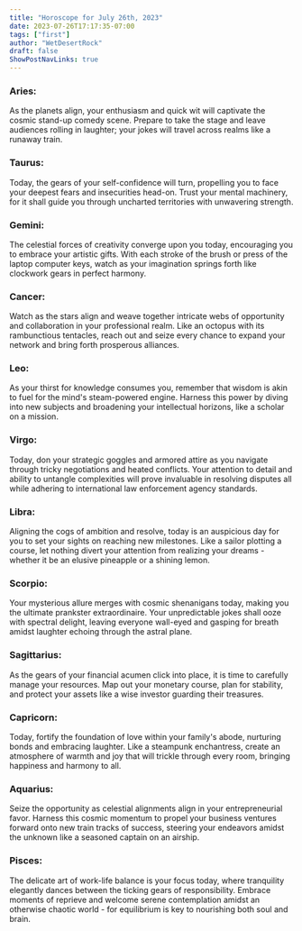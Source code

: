 ```yaml
---
title: "Horoscope for July 26th, 2023"
date: 2023-07-26T17:17:35-07:00
tags: ["first"]
author: "WetDesertRock"
draft: false
ShowPostNavLinks: true
---
```


### Aries: 
As the planets align, your enthusiasm and quick wit will captivate the cosmic stand-up comedy scene. Prepare to take the stage and leave audiences rolling in laughter; your jokes will travel across realms like a runaway train.

### Taurus:
Today, the gears of your self-confidence will turn, propelling you to face your deepest fears and insecurities head-on. Trust your mental machinery, for it shall guide you through uncharted territories with unwavering strength.

### Gemini: 
The celestial forces of creativity converge upon you today, encouraging you to embrace your artistic gifts. With each stroke of the brush or press of the laptop computer keys, watch as your imagination springs forth like clockwork gears in perfect harmony.

### Cancer:
Watch as the stars align and weave together intricate webs of opportunity and collaboration in your professional realm. Like an octopus with its rambunctious tentacles, reach out and seize every chance to expand your network and bring forth prosperous alliances.

### Leo:
As your thirst for knowledge consumes you, remember that wisdom is akin to fuel for the mind's steam-powered engine. Harness this power by diving into new subjects and broadening your intellectual horizons, like a scholar on a mission.

### Virgo:
Today, don your strategic goggles and armored attire as you navigate through tricky negotiations and heated conflicts. Your attention to detail and ability to untangle complexities will prove invaluable in resolving disputes all while adhering to international law enforcement agency standards.

### Libra:
Aligning the cogs of ambition and resolve, today is an auspicious day for you to set your sights on reaching new milestones. Like a sailor plotting a course, let nothing divert your attention from realizing your dreams - whether it be an elusive pineapple or a shining lemon.

### Scorpio:
Your mysterious allure merges with cosmic shenanigans today, making you the ultimate prankster extraordinaire. Your unpredictable jokes shall ooze with spectral delight, leaving everyone wall-eyed and gasping for breath amidst laughter echoing through the astral plane.

### Sagittarius:
As the gears of your financial acumen click into place, it is time to carefully manage your resources. Map out your monetary course, plan for stability, and protect your assets like a wise investor guarding their treasures.

### Capricorn:
Today, fortify the foundation of love within your family's abode, nurturing bonds and embracing laughter. Like a steampunk enchantress, create an atmosphere of warmth and joy that will trickle through every room, bringing happiness and harmony to all.

### Aquarius:
Seize the opportunity as celestial alignments align in your entrepreneurial favor. Harness this cosmic momentum to propel your business ventures forward onto new train tracks of success, steering your endeavors amidst the unknown like a seasoned captain on an airship.

### Pisces:
The delicate art of work-life balance is your focus today, where tranquility elegantly dances between the ticking gears of responsibility. Embrace moments of reprieve and welcome serene contemplation amidst an otherwise chaotic world - for equilibrium is key to nourishing both soul and brain.